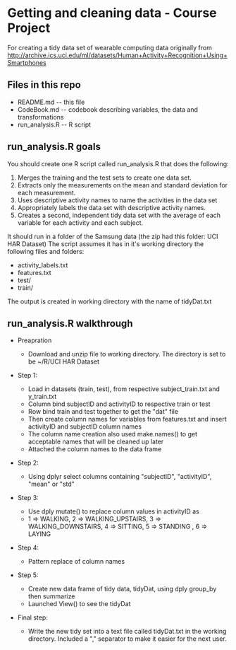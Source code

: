 # Getting and cleaning data - Course Project

For creating a tidy data set of wearable computing data originally from http://archive.ics.uci.edu/ml/datasets/Human+Activity+Recognition+Using+Smartphones

## Files in this repo
* README.md -- this file
* CodeBook.md -- codebook describing variables, the data and transformations
* run_analysis.R -- R script 

## run_analysis.R goals
You should create one R script called run_analysis.R that does the following:
1. Merges the training and the test sets to create one data set.
2. Extracts only the measurements on the mean and standard deviation for each measurement. 
3. Uses descriptive activity names to name the activities in the data set
4. Appropriately labels the data set with descriptive activity names. 
5. Creates a second, independent tidy data set with the average of each variable for each activity and each subject. 

It should run in a folder of the Samsung data (the zip had this folder: UCI HAR Dataset)
The script assumes it has in it's working directory the following files and folders:
* activity_labels.txt
* features.txt
* test/
* train/

The output is created in working directory with the name of tidyDat.txt


## run_analysis.R walkthrough

* Preapration
  * Download and unzip file to working directory. The directory is set to be ~/R/UCI HAR Dataset

* Step 1:
  * Load in datasets (train, test), from respective subject_train.txt and y_train.txt
  * Column bind subjectID and activityID to respective train or test
  * Row bind train and test together to get the "dat" file
  * Then create column names for variables from features.txt and insert activityID and subjectID column names
  * The column name creation also used make.names() to get acceptable names that will be cleaned up later
  * Attached the column names to the data frame

* Step 2:
  * Using dplyr select columns containing "subjectID", "activityID", "mean" or "std"

* Step 3:
  * Use dply mutate() to replace column values in activityID as 
  * 1 => WALKING, 
2 => WALKING_UPSTAIRS, 
3 => WALKING_DOWNSTAIRS, 
4 => SITTING, 
5 => STANDING
, 6 => LAYING


* Step 4:
  * Pattern replace of column names
  
* Step 5:
  * Create new data frame of tidy data, tidyDat, using dply group_by then summarize
  * Launched View() to see the tidyDat
  
* Final step:
  * Write the new tidy set into a text file called tidyDat.txt in the working directory. Included a "," separator to make it easier for the next user.